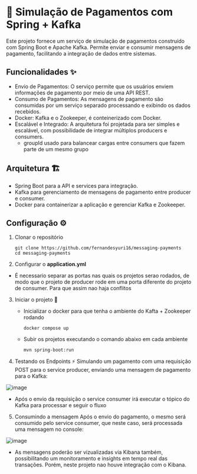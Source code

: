 # 💸 Simulação de Pagamentos com Spring + Kafka

Este projeto fornece um serviço de simulação de pagamentos construído com Spring Boot e Apache Kafka. Permite enviar e consumir mensagens de pagamento, facilitando a integração de dados entre sistemas.

## Funcionalidades ✨
 - Envio de Pagamentos: O serviço permite que os usuários enviem informações de pagamento por meio de uma API REST.
 - Consumo de Pagamentos: As mensagens de pagamento são consumidas por um serviço separado processando e exibindo os dados recebidos.
 - Docker: Kafka e o Zookeeper, é conteinerizado com Docker.
 - Escalável e Integrado: A arquitetura foi projetada para ser simples e escalável, com possibilidade de integrar múltiplos producers e consumers.
   - groupId usado para balancear cargas entre consumers que fazem parte de um mesmo grupo

## Arquitetura 🏗️
 - Spring Boot para a API e services para integração.
 - Kafka para gerenciamento de mensagens de pagamento entre producer e consumer.
 - Docker para containerizar a aplicação e gerenciar Kafka e Zookeeper.

## Configuração ⚙️
1. Clonar o repositório
    ```
    git clone https://github.com/fernandesyuri16/messaging-payments
    cd messaging-payments
    ```

2. Configurar o **application.yml**
- É necessario separar as portas nas quais os projetos serao rodados, de modo que o projeto de producer rode em uma porta diferente do projeto de consumer. Para que assim nao haja conflitos

3. Iniciar o projeto 🐳
    - Inicializar o docker para que tenha o ambiente do Kafta + Zookeeper rodando
      ```
      docker compose up
      ```
    - Subir os projetos executando o comando abaixo em cada ambiente
      ```
      mvn spring-boot:run
      ```

4. Testando os Endpoints ⚡
Simulando um pagamento com uma requisição POST para o service producer, enviando uma mensagem de pagamento para o Kafka:

![image](https://github.com/user-attachments/assets/758a97e5-c69d-4de6-8e3e-fa25759b1919)
  - Após o envio da requisição o service consumer irá executar o tópico do Kafka para processar e seguir o fluxo

5. Consumindo a mensagem
Após o envio do pagamento, o mesmo será consumido pelo service consumer, que neste caso, será processada uma mensagem no console:

![image](https://github.com/user-attachments/assets/f9df13db-f32c-471f-94f8-dd495d222a1c)
  - As mensagens poderão ser vizualizadas via Kibana também, possibilitando um monitoramento e insights em tempo real das transações. Porém, neste projeto nao houve integração com o Kibana.
